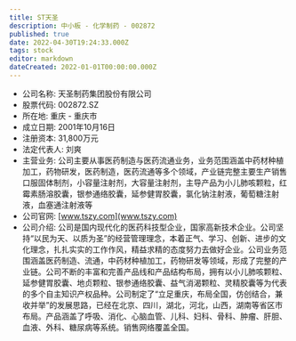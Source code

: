 ```yaml
---
title: ST天圣
description: 中小板 - 化学制药 - 002872
published: true
date: 2022-04-30T19:24:33.000Z
tags: stock
editor: markdown
dateCreated: 2022-01-01T00:00:00.000Z
---
```


- 公司名称: 天圣制药集团股份有限公司
- 股票代码: 002872.SZ
- 所在地: 重庆 - 重庆市
- 成立日期: 2001年10月16日
- 注册资本: 31,800万元
- 法定代表人: 刘爽
- 主营业务: 公司主要从事医药制造与医药流通业务，业务范围涵盖中药材种植加工，药物研发，医药制造，医药流通等多个领域，产业链完整主要生产销售口服固体制剂，小容量注射剂，大容量注射剂，主导产品为小儿肺咳颗粒，红霉素肠溶胶囊，银参通络胶囊，延参健胃胶囊，氯化钠注射液，葡萄糖注射液，血塞通注射液等
- 公司官网: [www.tszy.com](www.tszy.com)
- 公司介绍: 公司是国内现代化的医药科技型企业，国家高新技术企业。公司坚持“以民为天、以质为圣”的经营管理理念，本着正气、学习、创新、进步的文化理念，扎扎实实的工作作风，精益求精的态度努力去做好企业。公司业务范围涵盖医药制造、流通，中药材种植加工，药物研发等领域，形成了完整的产业链。公司不断的丰富和完善产品线和产品结构布局，拥有以小儿肺咳颗粒、延参健胃胶囊、地贞颗粒、银参通络胶囊、益气消渴颗粒、灵精胶囊等为代表的多个自主知识产权品种。公司制定了“立足重庆，布局全国，仿创结合，兼收并举”的发展思路，已经在北京、四川，湖北，河北，山西，湖南等省区市布局。产品涵盖了呼吸、消化、心脑血管、儿科、妇科、骨科、肿瘤、肝胆、血液、外科、糖尿病等系统。销售网络覆盖全国。



